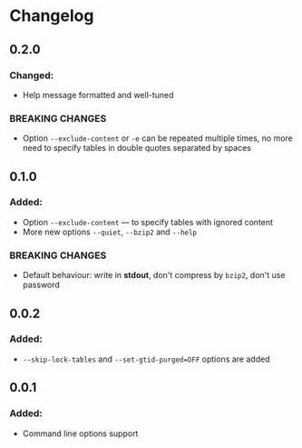 Changelog
=========

0.2.0
-----

### Changed:
- Help message formatted and well-tuned

### BREAKING CHANGES
- Option `--exclude-content` or `-e` can be repeated multiple times, no more need to specify tables in double quotes
  separated by spaces

0.1.0
-----

### Added:
- Option `--exclude-content` — to specify tables with ignored content
- More new options `--quiet`, `--bzip2` and `--help`  

### BREAKING CHANGES
- Default behaviour: write in **stdout**, don't compress by `bzip2`, don't use password

0.0.2
-----

### Added:
- `--skip-lock-tables` and `--set-gtid-purged=OFF` options are added

0.0.1
-----

### Added:
- Command line options support
